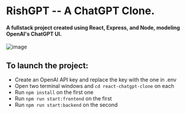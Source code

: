 # RishGPT -- A ChatGPT Clone.

#### A fullstack project created using React, Express, and Node, modeling OpenAI's ChatGPT UI. 
![image](https://github.com/cs35l-group/csco/assets/48577877/0e331320-2500-47f1-89ce-c9b929533168)


## To launch the project:
- Create an OpenAI API key and replace the key with the one in .env
- Open two terminal windows and `cd react-chatgpt-clone` on each
- Run `npm install` on the first one
- Run `npm run start:frontend` on the first 
- Run `npm run start:backend` on the second
  
